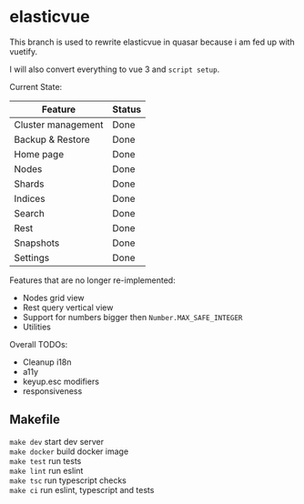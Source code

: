 # elasticvue

This branch is used to rewrite elasticvue in quasar because i am fed up with vuetify.

I will also convert everything to vue 3 and `script setup`.

Current State:

| Feature            | Status |
|--------------------|--------|
| Cluster management | Done   |
| Backup & Restore   | Done   |
| Home page          | Done   |
| Nodes              | Done   |
| Shards             | Done   |
| Indices            | Done   |
| Search             | Done   |
| Rest               | Done   |
| Snapshots          | Done   |
| Settings           | Done   |

Features that are no longer re-implemented:

* Nodes grid view
* Rest query vertical view
* Support for numbers bigger then `Number.MAX_SAFE_INTEGER`
* Utilities

Overall TODOs:

* Cleanup i18n
* a11y
* keyup.esc modifiers
* responsiveness

## Makefile

`make dev` start dev server  
`make docker` build docker image   
`make test` run tests  
`make lint` run eslint  
`make tsc` run typescript checks  
`make ci` run eslint, typescript and tests